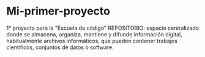 # Mi-primer-proyecto
1° proyecto para la "Escuela de código"
REPOSITORIO: espacio centralizado donde se almacena, organiza, mantiene y difunde información digital, habitualmente archivos informáticos, que pueden contener trabajos científicos, conjuntos de datos o software.
